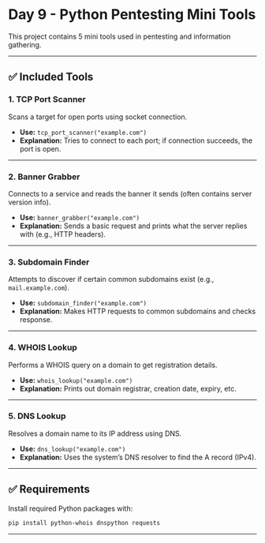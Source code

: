 
# Day 9 - Python Pentesting Mini Tools

This project contains 5 mini tools used in pentesting and information gathering.

---

## ✅ Included Tools

### 1. TCP Port Scanner
Scans a target for open ports using socket connection.

- **Use:** `tcp_port_scanner("example.com")`
- **Explanation:** Tries to connect to each port; if connection succeeds, the port is open.

---

### 2. Banner Grabber
Connects to a service and reads the banner it sends (often contains server version info).

- **Use:** `banner_grabber("example.com")`
- **Explanation:** Sends a basic request and prints what the server replies with (e.g., HTTP headers).

---

### 3. Subdomain Finder
Attempts to discover if certain common subdomains exist (e.g., `mail.example.com`).

- **Use:** `subdomain_finder("example.com")`
- **Explanation:** Makes HTTP requests to common subdomains and checks response.

---

### 4. WHOIS Lookup
Performs a WHOIS query on a domain to get registration details.

- **Use:** `whois_lookup("example.com")`
- **Explanation:** Prints out domain registrar, creation date, expiry, etc.

---

### 5. DNS Lookup
Resolves a domain name to its IP address using DNS.

- **Use:** `dns_lookup("example.com")`
- **Explanation:** Uses the system’s DNS resolver to find the A record (IPv4).

---



## ✅ Requirements
Install required Python packages with:

```bash
pip install python-whois dnspython requests
```

---
